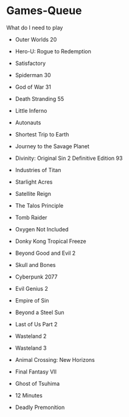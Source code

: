 # Games-Queue
What do I need to play

* Outer Worlds 20
* Hero-U: Rogue to Redemption
* Satisfactory

* Spiderman 30
* God of War 31
* Death Stranding 55
* Little Inferno
* Autonauts
* Shortest Trip to Earth
* Journey to the Savage Planet
* Divinity: Original Sin 2 Definitive Edition 93
* Industries of Titan
* Starlight Acres
* Satellite Reign
* The Talos Principle
* Tomb Raider
* Oxygen Not Included
* Donky Kong Tropical Freeze
* Beyond Good and Evil 2
* Skull and Bones
* Cyberpunk 2077
* Evil Genius 2
* Empire of Sin
* Beyond a Steel Sun
* Last of Us Part 2
* Wasteland 2
* Wasteland 3
* Animal Crossing: New Horizons
* Final Fantasy VII
* Ghost of Tsuhima
* 12 Minutes
* Deadly Premonition

